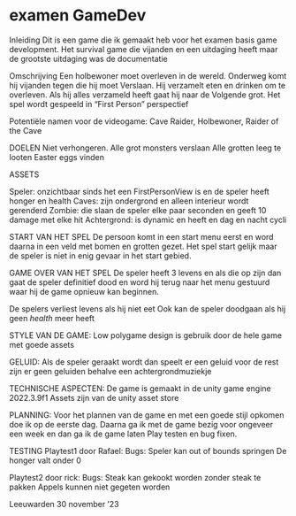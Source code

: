 # examen GameDev
Inleiding 
Dit is een game die ik gemaakt heb voor het examen basis game development.
Het survival game die vijanden en een uitdaging heeft maar de grootste uitdaging was de documentatie

Omschrijving 
Een holbewoner moet overleven in de wereld. Onderweg komt hij vijanden tegen die hij moet 
Verslaan. Hij verzamelt eten en drinken om te overleven. Als hij alles verzameld heeft gaat hij naar de 
Volgende grot. Het spel wordt gespeeld in “First Person” perspectief

Potentiële namen voor de videogame: Cave Raider, Holbewoner, Raider of the Cave 

DOELEN
Niet verhongeren.
Alle grot monsters verslaan 
Alle grotten leeg te looten 
Easter eggs vinden

ASSETS

Speler: onzichtbaar sinds het een FirstPersonView is en de speler heeft honger en health
Caves: zijn ondergrond en alleen interieur wordt gerenderd
 Zombie: die slaan de speler elke paar seconden en geeft 10 damage met elke hit
 Achtergrond: is dynamic en heeft en dag en nacht cycli

START VAN HET SPEL
De persoon komt in een start menu eerst en word daarna in een veld met bomen en grotten gezet.
Het spel start gelijk maar de speler is niet in enig gevaar in het start gebied.

GAME OVER VAN HET SPEL
De speler heeft 3 levens en als die op zijn dan gaat de speler definitief dood en word hij terug naar het menu gestuurd waar hij de game opnieuw kan beginnen. 

De spelers verliest levens als hij niet eet 
Ook kan de speler doodgaan als hij geen *health* meer heeft 

STYLE VAN DE GAME: 
Low polygame design is gebruik door de hele game met goede assets

GELUID: 
Als de speler geraakt wordt dan speelt er een geluid voor de rest zijn er geen geluiden behalve een achtergrondmuziekje 

TECHNISCHE ASPECTEN:
De game is gemaakt in de unity game engine 2022.3.9f1 
Assets zijn van de unity asset store 

PLANNING:
Voor het plannen van de game en met een goede stijl opkomen doe ik op de eerste dag.
Daarna ga ik met de game bezig voor ongeveer een week en dan ga ik de game laten Play testen en bug fixen.

TESTING
Playtest1 door Rafael:
Bugs: 
Speler kan out of bounds springen
De honger valt onder 0

Playtest2 door rick: 
Bugs:
Steak kan gekookt worden zonder steak te pakken 
Appels kunnen niet gegeten worden 

Leeuwarden 30 november ’23 


